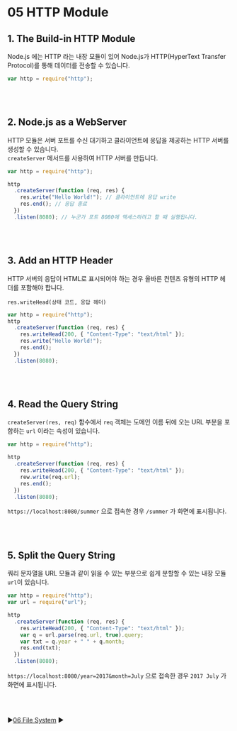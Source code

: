 # 05 HTTP Module

## 1. The Build-in HTTP Module

Node.js 에는 HTTP 라는 내장 모듈이 있어 Node.js가 HTTP(HyperText Transfer Protocol)를 통해 데이터를 전송할 수 있습니다.

```javascript
var http = require("http");
```

<br/>
<br/>

## 2. Node.js as a WebServer

HTTP 모듈은 서버 포트를 수신 대기하고 클라이언트에 응답을 제공하는 HTTP 서버를 생성할 수 있습니다.  
`createServer` 메서드를 사용하여 HTTP 서버를 만듭니다.

```javascript
var http = require("http");

http
  .createServer(function (req, res) {
    res.write("Hello World!"); // 클라이언트에 응답 write
    res.end(); // 응답 종료
  })
  .listen(8080); // 누군가 포트 8080에 액세스하려고 할 때 실행됩니다.
```

<br/>
<br/>

## 3. Add an HTTP Header

HTTP 서버의 응답이 HTML로 표시되어야 하는 경우 올바른 컨텐츠 유형의 HTTP 헤더를 포함해야 합니다.

`res.writeHead(상태 코드, 응답 헤더)`

```javascript
var http = require("http");
http
  .createServer(function (req, res) {
    res.writeHead(200, { "Content-Type": "text/html" });
    res.write("Hello World!");
    res.end();
  })
  .listen(8080);
```

<br/>
<br/>

## 4. Read the Query String

`createServer(res, req)` 함수에서 `req` 객체는 도메인 이름 뒤에 오는 URL 부분을 포함하는 `url` 이라는 속성이 있습니다.

```javascript
var http = require("http");

http
  .createServer(function (req, res) {
    res.writeHead(200, { "Content-Type": "text/html" });
    rew.write(req.url);
    res.end();
  })
  .listen(8080);
```

`https://localhost:8080/summer` 으로 접속한 경우 `/summer` 가 화면에 표시됩니다.

<br/>
<br/>

## 5. Split the Query String

쿼리 문자열을 URL 모듈과 같이 읽을 수 있는 부분으로 쉽게 분할할 수 있는 내장 모듈 `url`이 있습니다.

```javascript
var http = require("http");
var url = require("url");

http
  .createServer(function (req, res) {
    res.writeHead(200, { "Content-Type": "text/html" });
    var q = url.parse(req.url, true).query;
    var txt = q.year + " " + q.month;
    res.end(txt);
  })
  .listen(8080);
```

`https://localhost:8080/year=2017&month=July` 으로 접속한 경우 `2017 July` 가 화면에 표시됩니다.

<br/>
<br/>

:arrow_forward:[06 File System](./06%20File%20System.md) :arrow_forward:
